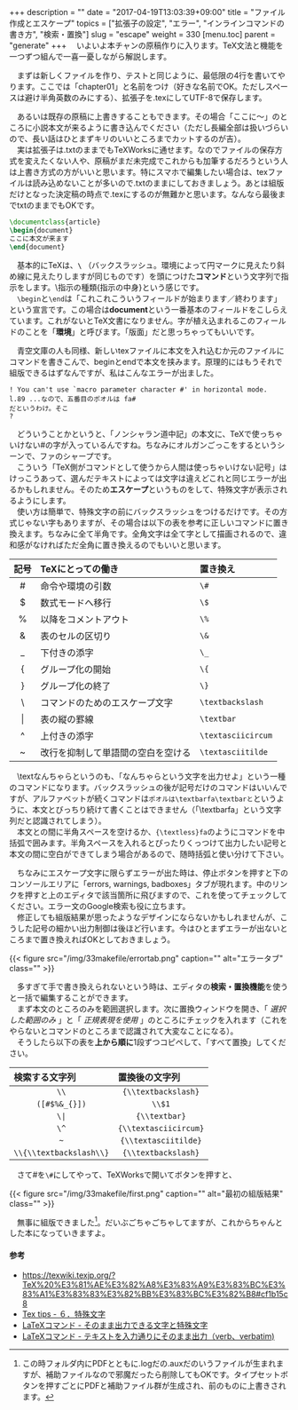 +++
description = ""
date = "2017-04-19T13:03:39+09:00"
title = "ファイル作成とエスケープ"
topics = ["拡張子の設定", "エラー", "インラインコマンドの書き方", "検索・置換"]
slug = "escape"
weight = 330
[menu.toc]
    parent = "generate"
+++
&#x3000;いよいよ本チャンの原稿作りに入ります。TeX文法と機能を一つずつ組んで一喜一憂しながら解説します。

　まずは新しくファイルを作り、テストと同じように、最低限の4行を書いてやります。ここでは「chapter01」と名前をつけ（好きな名前でOK。ただしスペースは避け半角英数のみにする）、拡張子を.texにしてUTF-8で保存します。

　あるいは既存の原稿に上書きすることもできます。その場合「ここに～」のところに小説本文が来るように書き込んでください（ただし長編全部は扱いづらいので、長い話はひとまずキリのいいところまでカットするのが吉）。  
　実は拡張子は.txtのままでもTeXWorksに通せます。なのでファイルの保存方式を変えたくない人や、原稿がまだ未完成でこれからも加筆するだろうという人は上書き方式の方がいいと思います。特にスマホで編集したい場合は、texファイルは読み込めないことが多いので.txtのままにしておきましょう。あとは組版だけとなった決定稿の時点で.texにするのが無難かと思います。なんなら最後までtxtのままでもOKです。

```latex
\documentclass{article}
\begin{document}
ここに本文が来ます
\end{document}
```

　基本的にTeXは、**`\`** （バックスラッシュ。環境によって円マークに見えたり斜め線に見えたりしますが同じものです）を頭につけた**コマンド**という文字列で指示をします。\指示の種類{指示の中身}という感じです。  
　`\begin`と`\end`は「これこれこういうフィールドが始まります／終わります」という宣言です。この場合は**document**という一番基本のフィールドをこしらえています。これがないとTeX文書になりません。字が植え込まれるこのフィールドのことを「**環境**」と呼びます。「版面」だと思っちゃってもいいです。

　青空文庫の人も同様、新しいtexファイルに本文を入れ込むか元のファイルにコマンドを書きこんで、beginとendで本文を挟みます。原理的にはもうそれで組版できるはずなんですが、私はこんなエラーが出ました。

    ! You can't use `macro parameter character #' in horizontal mode.
    l.89 ...なので、五番目のポオルは fa#
    だというわけ。そこ
    ?

　どういうことかというと、「ノンシャラン道中記」の本文に、TeXで使っちゃいけない#の字が入っているんですね。ちなみにオルガンごっこをするというシーンで、ファのシャープです。  
　こういう「TeX側がコマンドとして使うから人間は使っちゃいけない記号」はけっこうあって、選んだテキストによっては文字は違えどこれと同じエラーが出るかもしれません。そのため**エスケープ**というものをして、特殊文字が表示されるようにします。  
　使い方は簡単で、特殊文字の前にバックスラッシュをつけるだけです。その方式じゃない字もありますが、その場合は以下の表を参考に正しいコマンドに置き換えます。ちなみに全て半角です。全角文字は全て字として描画されるので、違和感がなければただ全角に置き換えるのでもいいと思います。

|記号|TeXにとっての働き|置き換え|
|:--:|:---------|:------|
| # | 命令や環境の引数 | `\#` |
| $ | 数式モードへ移行 | `\$` |
| % | 以降をコメントアウト | `\%` |
| & | 表のセルの区切り | `\&` |
| _ | 下付きの添字 | `\_` |
| { | グループ化の開始 | `\{` |
| } | グループ化の終了 | `\}` |
| \\ | コマンドのためのエスケープ文字 | `\textbackslash` |
| \| | 表の縦の罫線 | `\textbar` |
| ^ | 上付きの添字 | `\textasciicircum` |
| ~ | 改行を抑制して単語間の空白を空ける| `\textasciitilde` |

　\textなんちゃらというのも、「なんちゃらという文字を出力せよ」という一種のコマンドになります。バックスラッシュの後が記号だけのコマンドはいいんですが、アルファベットが続くコマンドは`ポオルは\textbarfa\textbarと`というように、本文とびっちり続けて書くことはできません（「\textbarfa」という文字列だと認識されてしまう）。  
　本文との間に半角スペースを空けるか、`{\textless}fa`のようにコマンドを中括弧で囲みます。半角スペースを入れるとぴったりくっつけて出力したい記号と本文の間に空白ができてしまう場合があるので、随時括弧と使い分けて下さい。

<!--　`\verb`というのはverbatim［逐語的に／一字一句変えずに］の略で、記号で挟んだ部分（縦棒じゃなくてもいい。`\verb!fa#!`とかでもいい）を文字通り出力できるコマンドです。これは本文とくっつけて書いても大丈夫です。  
　じゃあ全部それの内側に書けばいいじゃんって話になるかもしれませんが、それをやってしまうと今度は逆に組版に支障が出るので控えます。小説ではさほど多用することにはならないと思いますが、URLなど特殊文字があまりにたくさん出てくる箇所に使うといいでしょう。-->

　ちなみにエスケープ文字に限らずエラーが出た時は、停止ボタンを押すと下のコンソールエリアに「errors, warnings, badboxes」タブが現れます。中のリンクを押すと上のエディタで該当箇所に飛びますので、これを使ってチェックしてください。エラー文のGoogle検索も役に立ちます。  
　修正しても組版結果が思ったようなデザインにならないかもしれませんが、こうした記号の細かい出力制御は後ほど行います。今はひとまずエラーが出ないところまで置き換えればOKとしておきましょう。  

{{< figure src="/img/33makefile/errortab.png" caption="" alt="エラータブ" class="" >}}

　多すぎて手で書き換えられないという時は、エディタの**検索・置換機能**を使うと一括で編集することができます。  
　まず本文のところのみを範囲選択します。次に置換ウィンドウを開き、「 _選択した範囲のみ_ 」と「 _正規表現を使用_ 」のところにチェックを入れます（これをやらないとコマンドのところまで認識されて大変なことになる）。  
　そうしたら以下の表を**上から順に**1段ずつコピペして、「すべて置換」してください。

<table>
<thead>
<tr>
<th align="left">検索する文字列</th>
<th align="left">置換後の文字列</th>
</tr>
</thead>
<tbody>
<tr>
<td align="center"><code>&#092;&#092;</code></td>
<td align="center"><code>{&#092;&#092;textbackslash}</code></td>
</tr>
<tr>
<td align="center"><code>([&#35;&#36;&#37;&amp;&#95;&#123;&#125;])</code></td>
<td align="center"><code>&#092;&#092;$1</code></td>
</tr>
<tr>
<td align="center"><code>&#092;|</code></td>
<td align="center"><code>{&#092;&#092;textbar}</code></td>
</tr>
<tr>
<td align="center"><code>&#092;&#94;</code></td>
<td align="center"><code>{&#092;&#092;textasciicircum}</code></td>
</tr>
<tr>
<td align="center"><code>~</code></td>
<td align="center"><code>{&#092;&#092;textasciitilde}</code></td>
</tr>
<tr>
<td align="center"><code>&#092;&#092;{&#092;&#092;textbackslash&#092;&#092;}</code></td>
<td align="center"><code>{&#092;&#092;textbackslash}</code></td>
</tr>
</tbody>
</table>

　さて#を`\#`にしてやって、TeXWorksで開いてボタンを押すと、

{{< figure src="/img/33makefile/first.png" caption="" alt="最初の組版結果" class="" >}}

　無事に組版できました[^1]。だいぶごちゃごちゃしてますが、これからちゃんとした本になっていきますよ。

#### 参考

- https://texwiki.texjp.org/?TeX%20%E3%81%AE%E3%82%A8%E3%83%A9%E3%83%BC%E3%83%A1%E3%83%83%E3%82%BB%E3%83%BC%E3%82%B8#cf1b15c8
- [Tex tips - ６．特殊文字](http://osksn2.hep.sci.osaka-u.ac.jp/~naga/miscellaneous/tex/tex-tips6.html)
- [LaTeXコマンド - そのまま出力できる文字と特殊文字](https://medemanabu.net/latex/special-character/)
- [LaTeXコマンド - テキストを入力通りにそのまま出力（verb、verbatim)](https://medemanabu.net/latex/verb-verbatim/)

[^1]:この時フォルダ内にPDFとともに.logだの.auxだのいうファイルが生まれますが、補助ファイルなので邪魔だったら削除してもOKです。タイプセットボタンを押すごとにPDFと補助ファイル群が生成され、前のものに上書きされます。